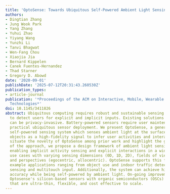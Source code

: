 ```yaml
---
title: 'OptoSense: Towards Ubiquitous Self-Powered Ambient Light Sensing Surfaces'
authors:
- Dingtian Zhang
- Jung Wook Park
- Yang Zhang
- Yuhui Zhao
- Yiyang Wang
- Yunzhi Li
- Tanvi Bhagwat
- Wen-Fang Chou
- Xiaojia Jia
- Bernard Kippelen
- Canek Fuentes-Hernandez
- Thad Starner
- Gregory D. Abowd
date: '2020-09-01'
publishDate: '2025-07-12T20:31:43.260530Z'
publication_types:
- article-journal
publication: '*Proceedings of the ACM on Interactive, Mobile, Wearable and Ubiquitous
  Technologies*'
doi: 10.1145/3411826
abstract: Ubiquitous computing requires robust and sustainable sensing techniques
  to detect users for explicit and implicit inputs. Existing solutions with cameras
  can be privacy-invasive. Battery-powered sensors require user maintenance, preventing
  practical ubiquitous sensor deployment. We present OptoSense, a general-purpose
  self-powered sensing system which senses ambient light at the surface level of everyday
  objects as a high-fidelity signal to infer user activities and interactions. To
  situate the novelty of OptoSense among prior work and highlight the generalizability
  of the approach, we propose a design framework of ambient light sensing surfaces,
  enabling implicit activity sensing and explicit interactions in a wide range of
  use cases with varying sensing dimensions (0D, 1D, 2D), fields of view (wide, narrow),
  and perspectives (egocentric, allocentric). OptoSense supports this framework through
  example applications ranging from object use and indoor traffic detection, to liquid
  sensing and multitouch input. Additionally, the system can achieve high detection
  accuracy while being self-powered by ambient light. On-going improvements that replace
  Optosense's silicon-based sensors with organic semiconductors (OSCs) enable devices
  that are ultra-thin, flexible, and cost effective to scale.
---
```

